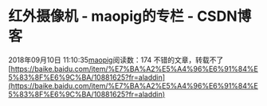 # 红外摄像机 - maopig的专栏 - CSDN博客
2018年09月10日 11:10:35[maopig](https://me.csdn.net/maopig)阅读数：174
不错的文章，转载不了
[https://baike.baidu.com/item/%E7%BA%A2%E5%A4%96%E6%91%84%E5%83%8F%E6%9C%BA/10881625?fr=aladdin](https://baike.baidu.com/item/%E7%BA%A2%E5%A4%96%E6%91%84%E5%83%8F%E6%9C%BA/10881625?fr=aladdin)
